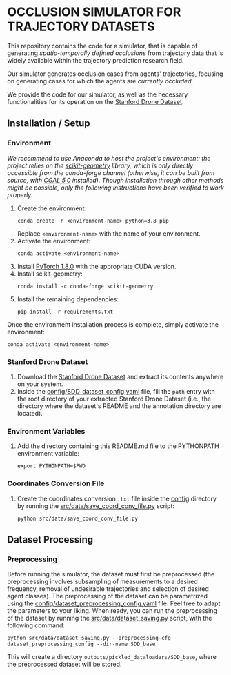 # OCCLUSION SIMULATOR FOR TRAJECTORY DATASETS
This repository contains the code for a simulator, that is capable of generating *spatio-temporally defined occlusions* from trajectory data that is widely available within the trajectory prediction research field.

Our simulator generates occlusion cases from agents' trajectories, focusing on generating cases for which the agents are *currently occluded*.

We provide the code for our simulator, as well as the necessary functionalities for its operation on the [Stanford Drone Dataset](https://cvgl.stanford.edu/projects/uav_data/).

## Installation / Setup
### Environment

*We recommend to use Anaconda to host the project's environment: the project relies on the [scikit-geometry](https://github.com/scikit-geometry/scikit-geometry) library, which is only directly accessible from the conda-forge channel (otherwise, it can be built from source, with [CGAL 5.0](https://www.cgal.org/) installed).
Though installation through other methods might be possible, only the following instructions have been verified to work properly.*

1. Create the environment:
   ```
   conda create -n <environment-name> python=3.8 pip
   ```
   Replace `<environment-name>` with the name of your environment.
2. Activate the environment:
    ```
    conda activate <environment-name>
    ```
3. Install [PyTorch 1.8.0](https://pytorch.org/get-started/previous-versions/#v180) with the appropriate CUDA version.
4. Install scikit-geometry:
   ```
   conda install -c conda-forge scikit-geometry
   ```
5. Install the remaining dependencies:
   ```
   pip install -r requirements.txt
   ```
Once the environment installation process is complete, simply activate the environment:
```
conda activate <environment-name>
```

### Stanford Drone Dataset

1. Download the [Stanford Drone Dataset](https://cvgl.stanford.edu/projects/uav_data/) and extract its contents anywhere on your system.
2. Inside the [config/SDD_dataset_config.yaml](config/SDD_dataset_config.yaml) file, fill the `path` entry with the root directory of your extracted Stanford Drone Dataset (i.e., the directory where the dataset's README and the annotation directory are located).

### Environment Variables

1. Add the directory containing this README.md file to the PYTHONPATH environment variable:
   ```
   export PYTHONPATH=$PWD
   ```
   
### Coordinates Conversion File

1. Create the coordinates conversion `.txt` file inside the [config](config) directory by running the [src/data/save_coord_conv_file.py](src/data/save_coord_conv_file.py) script:
   ```
   python src/data/save_coord_conv_file.py
   ```

## Dataset Processing

### Preprocessing

Before running the simulator, the dataset must first be preprocessed (the preprocessing involves subsampling of measurements to a desired frequency, removal of undesirable trajectories and selection of desired agent classes).
The preprocessing of the dataset can be parametrized using the [config/dataset_preprocessing_config.yaml](config/dataset_preprocessing_config.yaml) file. Feel free to adapt the parameters to your liking. When ready, you can run the preprocessing of the dataset by running the [src/data/dataset_saving.py](src/data/dataset_saving.py) script, with the following command:
```
python src/data/dataset_saving.py --preprocessing-cfg dataset_preprocessing_config --dir-name SDD_base
```
This will create a directory `outputs/pickled_dataloaders/SDD_base`, where the preprocessed dataset will be stored.
